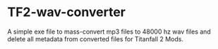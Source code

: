 # TF2-wav-converter
A simple exe file to mass-convert mp3 files to 48000 hz wav files and delete all metadata from converted files for Titanfall 2 Mods.
